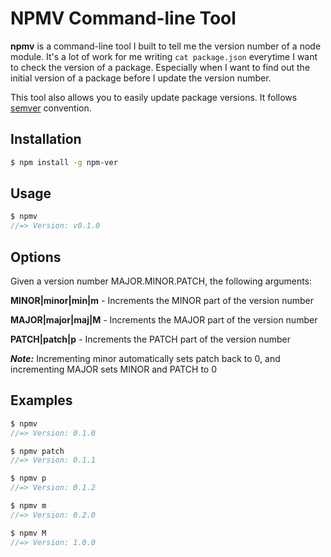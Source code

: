 # NPMV Command-line Tool

**npmv** is a command-line tool I built to tell me the version number of a node module. It's a
lot of work for me writing `cat package.json` everytime I want to check the version of a
package. Especially when I want to find out the initial version of a package before I
update the version number.

This tool also allows you to easily update package versions. It follows
[semver](http://semver.org) convention.

## Installation

```bash
$ npm install -g npm-ver
```


## Usage

```javascript
$ npmv
//=> Version: v0.1.0
```


## Options

Given a version number MAJOR.MINOR.PATCH, the following arguments:

**MINOR|minor|min|m** - Increments the MINOR part of the version number

**MAJOR|major|maj|M** - Increments the MAJOR part of the version number

**PATCH|patch|p** - Increments the PATCH part of the version number



___Note:___ Incrementing minor automatically sets patch back to 0, and incrementing MAJOR
sets MINOR and PATCH to 0


## Examples

```javascript
$ npmv
//=> Version: 0.1.0

$ npmv patch
//=> Version: 0.1.1

$ npmv p
//=> Version: 0.1.2

$ npmv m
//=> Version: 0.2.0

$ npmv M
//=> Version: 1.0.0
```
